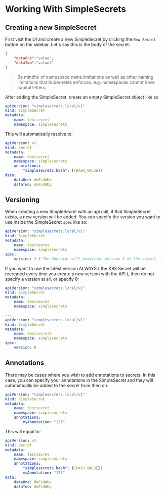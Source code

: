 # Working With SimpleSecrets

## Creating a new SimpleSecret
First visit the UI and create a new SimpleSecret by clicking the `New Secret` button on the sidebar.
Let's say this is the body of the secret:
```json
{
    "dataOne":"value",
    "dataTwo":"value2"
}
```

> Be mindful of namespace name limitations as well as other naming limitations that Kubernetes enforces.
> e.g. namespaces cannot have capital letters.

After adding the SimpleSecret, create an empty SimpleSecret object like so
~~~yaml
apiVersion: "simplesecrets.local/v1"
kind: SimpleSecret
metadata:
    name: testsecret
    namespace: simplesecrets
~~~

This will automatically resolve to:
~~~yaml
apiVersion: v1
kind: Secret
metadata:
    name: testsecret
    namespace: simplesecrets
    annotations:
        "simplesecrets.hash": {{HASH_VALUE}}
data:
    dataOne: dmFsdWU=
    dataTwo: dmFsdWUy
~~~

## Versioning
When creating a new SimpleSecret with an api call, if that SimpleSecret exists, a new version will be added. You can specify
the version you want to use inside the SimpleSecret `spec` like so:
~~~yaml
apiVersion: "simplesecrets.local/v1"
kind: SimpleSecret
metadata:
    name: testsecret
    namespace: simplesecrets
spec:
    version: 3 # The Operator will provision version 3 of the secret. If that version does not exist, a secret will not be created
~~~

If you want to use the latest version ALWAYS ( the K8S Secret will be recreated every time you create a new version with the API ),
then do not specify a version at all, or specify 0:
~~~yaml
apiVersion: "simplesecrets.local/v1"
kind: SimpleSecret
metadata:
    name: testsecret
    namespace: simplesecrets

---
apiVersion: "simplesecrets.local/v1"
kind: SimpleSecret
metadata:
    name: testsecret2
    namespace: simplesecrets
spec:
    version: 0
~~~

## Annotations
There may be cases where you wish to add annotations to secrets. In this case, you can specify your annotations in the SimpleSecret
and they will automatically be added to the secret from then on.

~~~yaml
apiVersion: "simplesecrets.local/v1"
kind: SimpleSecret
metadata:
    name: testsecret
    namespace: simplesecrets
    annotations:
        myAnnotation: "123"
~~~

This will equal to:
~~~yaml
apiVersion: v1
kind: Secret
metadata:
    name: testsecret
    namespace: simplesecrets
    annotations:
        "simplesecrets.hash": {{HASH_VALUE}}
        myAnnotation: "123"
data:
    dataOne: dmFsdWU=
    dataTwo: dmFsdWUy
~~~